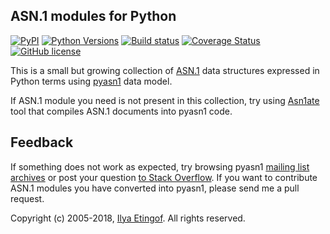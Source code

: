 
ASN.1 modules for Python
------------------------
[![PyPI](https://img.shields.io/pypi/v/pyasn1-modules.svg?maxAge=2592000)](https://pypi.org/project/pyasn1-modules)
[![Python Versions](https://img.shields.io/pypi/pyversions/pyasn1-modules.svg)](https://pypi.org/project/pyasn1-modules/)
[![Build status](https://travis-ci.org/etingof/pyasn1-modules.svg?branch=master)](https://travis-ci.org/etingof/pyasn1-modules)
[![Coverage Status](https://img.shields.io/codecov/c/github/etingof/pyasn1-modules.svg)](https://codecov.io/github/etingof/pyasn1-modules/)
[![GitHub license](https://img.shields.io/badge/license-BSD-blue.svg)](https://raw.githubusercontent.com/etingof/pyasn1-modules/master/LICENSE.txt)

This is a small but growing collection of
[ASN.1](https://www.itu.int/rec/dologin_pub.asp?lang=e&id=T-REC-X.208-198811-W!!PDF-E&type=items)
data structures expressed in Python terms using [pyasn1](https://github.com/etingof/pyasn1) data model.

If ASN.1 module you need is not present in this collection, try using
[Asn1ate](https://github.com/kimgr/asn1ate) tool that compiles ASN.1 documents
into pyasn1 code.

Feedback
--------

If something does not work as expected, try browsing pyasn1
[mailing list archives](https://sourceforge.net/p/pyasn1/mailman/pyasn1-users/)
or post your question
[to Stack Overflow](https://stackoverflow.com/questions/ask).
If you want to contribute ASN.1 modules you have converted into pyasn1,
please send me a pull request.

Copyright (c) 2005-2018, [Ilya Etingof](mailto:etingof@gmail.com).
All rights reserved.

